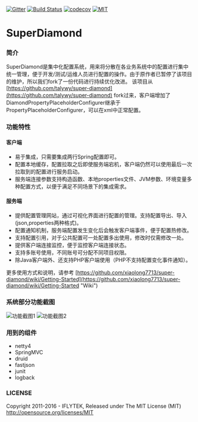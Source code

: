 [![Gitter](https://badges.gitter.im/super-diamond/Lobby.svg)](https://gitter.im/super-diamond/Lobby?utm_source=badge&utm_medium=badge&utm_campaign=pr-badge) [![Build Status](https://travis-ci.org/talywy/super-diamond.svg?branch=master)](https://travis-ci.org/talywy/super-diamond) [![codecov](https://codecov.io/gh/talywy/super-diamond/branch/master/graph/badge.svg)](https://codecov.io/gh/talywy/super-diamond) [![MIT](https://camo.githubusercontent.com/890acbdcb87868b382af9a4b1fac507b9659d9bf/68747470733a2f2f696d672e736869656c64732e696f2f62616467652f6c6963656e73652d4d49542d626c75652e737667)](http://opensource.org/licenses/MIT)

# SuperDiamond

### 简介
SuperDiamond是集中化配置系统，用来将分散在各业务系统中的配置进行集中统一管理，便于开发/测试/运维人员进行配置的操作。由于原作者已暂停了该项目的维护，所以我们fork了一份代码进行持续优化改进。
该项目从[https://github.com/talywy/super-diamond](https://github.com/talywy/super-diamond) fork过来，客户端增加了DiamondPropertyPlaceholderConfigurer继承于PropertyPlaceholderConfigurer，可以在xml中正常配置。

### 功能特性
#### 客户端
- 易于集成，只需要集成两行Spring配置即可。
- 配置本地缓存，配置拉取之后即使服务端宕机，客户端仍然可以使用最后一次拉取到的配置进行服务启动。
- 服务端连接参数支持构造函数、本地properties文件、JVM参数、环境变量多种配置方式，以便于满足不同场景下的集成需求。

#### 服务端
- 提供配置管理网站，通过可视化界面进行配置的管理。支持配置导出、导入(json,properties两种格式)。
- 配置通知机制，服务端配置发生变化后会触发客户端事件，便于配置热修改。
- 支持配置引用，对于公共配置可一处配置多出使用，修改时仅需修改一处。
- 提供客户端连接监控，便于监控客户端连接状态。
- 支持多账号使用，不同账号可分配不同项目权限。
- 除Java客户端外、还支持PHP客户端使用（PHP不支持配置变化事件通知）。

更多使用方式和说明，请参考 [https://github.com/xiaolong7713/super-diamond/wiki/Getting-Started](https://github.com/xiaolong7713/super-diamond/wiki/Getting-Started "Wiki")

### 系统部分功能截图
![](https://raw.githubusercontent.com/xiake2025/super-diamond/master/image/diamond_1.png "功能截图1")
![](https://raw.githubusercontent.com/xiake2025/super-diamond/master/image/diamond_2.png "功能截图2")

### 用到的组件
- netty4
- SpringMVC
- druid
- fastjson
- junit
- logback

### LICENSE
Copyright 2011-2016 - IFLYTEK, Released under The MIT License (MIT) http://opensource.org/licenses/MIT
